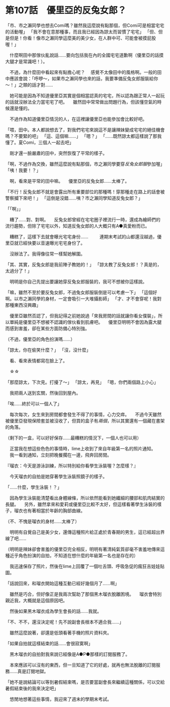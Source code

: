 # 第107話　優里亞的反兔女郎？

「市、市之瀨同學也想去Comi嗎？雖然我這麼說有點那個，但Comi可是相當宅宅的活動喔」
「我不會在意那種事，而且我已經因為諒太而習慣了宅宅」
「但、但是但是！你看！像市之瀨同學這麼美的美少女，在人群中可、可能會被摸屁股喔！」

　什麼啊田中那傢伙亂說話......要向包括我在內的全國宅宅道歉啊（優里亞的話摸大腿才是常識吧！）。

　不過，為什麼田中看起來有點擔心呢？
　感覺不太像田中的風格啊。一般的田中應該會說：「呼咿～，如果市之瀨同學也來的話，我要準備反兔女郎服裝給你～！」之類的話才對......

　她可能是因為不知道優里亞其實是個相當認真的宅宅，所以認為跟正常人一起玩的話就沒辦法全力當宅宅了吧。
　雖然田中常常做出問題行為，但該懂空氣的時候還是懂的。

　不過作為知道優里亞情況的人，在這裡讓優里亞也能參加會比較好吧。

「喂，田中。本人都說想去了，對我們宅宅來說這不是讓辣妹變成宅宅的絕佳機會嗎？不要緊的吧」
「這、這個嘛......」
「嗯？」
「......既然諒太都這樣說了那我懂了。夏Comi，三個人一起去吧」

　剛才還一臉嚴肅的田中，突然恢復了平常的樣子。

「啊，不過作為交換，雖然這麼說有點那個，市之瀨同學要穿*反兔女郎服*參加喔」
「咦！我要！？」

　啊，看來是平常的田中嘛。
　優里亞的反兔女郎......太棒了。

「不行！反兔女郎不就是會露出所有重要部位的那種嗎！穿那種走在路上的話會被警察攔下來吧！」
「這倒是沒錯......咦？市之瀨同學知道反兔女郎？」

「「啊」」

　糟了......對、對啊。
　反兔女郎曾經在宅宅圈子裡流行一時，還成為繪師們的流行趨勢，但除了宅宅以外，知道反兔女郎的人大概只有A●真愛粉而已。

　糟糕了，這樣下去就會曝光宅宅身份......
　
　連期末考試的山都還沒越過，優里亞就已經快要以音速曝光宅宅身份了。

　沒辦法了。我得像往常一樣幫她解圍。

「其、其實，反兔女郎是我前陣子教她的！」
「諒太教了反兔女郎！？真是的，太過分了！」

　明明是你自己先提出要讓她穿反兔女郎服裝的，我可不想被你這樣說。

「嘛，雖然不至於要反兔女郎，不過兔女郎服裝倒是可以考慮一下」
「這個好啊。以市之瀨同學的身材，一定會吸引一大堆攝影師」
「才、才不會穿呢！我對那種東西沒興趣」

　優里亞雖然否認了，但我記得之前她說過「來我房間的話就讓你看女僕裝」，所以單純是優里亞不想被不認識的傢伙看到肌膚吧。
　優里亞明明不會因為露大腿而感到害羞，卻在某些方面防備心特別強。

（不過，優里亞的角色扮演嗎......）

「諒太，你在偷笑什麼？」
「沒，沒什麼」

　看、看來表情都寫在臉上了。

　☆☆

「那麼諒太，下次見。打擾了～」
「諒太，再見」
「嗯，你們兩個路上小心」

　我把兩人送到玄關，然後回到屋內。

「唉......終於可以一個人了」

　每次每次，女生來到房間都會發生不得了的事情，心力交瘁。
　不過今天雖然被優里亞發現保險套並被沒收了，但買的盒子有*兩個*，所以其實還有一個藏在書架的角落。

（剩下的一盒，可以好好保存......最糟糕的情況下，一個人也可以用）

　正當我在想這些色色的事情時，lime上收到了來自年級第一名的照片通知。
　我一看到通知，立刻把晚餐擱在一邊，飛奔回房間。

『瑠衣：今天是游泳訓練，所以特別給你看學生泳裝喔？怎麼樣？』

　今天瑠衣的自拍是她穿著學生泳裝照鏡子的樣子。

「......什麼，學生泳裝！？」

　因為學生泳裝能清楚看出身體線條，所以依然能看到她纖細的腰部和肌肉結實的長腿。
　另外，雖然拿來和愛莉或優里亞比較不太好，但這樣看著學生泳裝的樣子，瑠衣也有著相當於年齡的胸部曲線。

（不、不愧是瑠衣的身材......太棒了）

　明明有自覺自己是美少女，還傳這種照片給正處於青春期的男生，這已經超出界線了吧......

（明明是辣妹卻會害羞的優里亞完全相反，明明有著清純氣質卻毫不害羞地傳來這種近乎角色扮演的自拍，不知道在想什麼的年級第一名也是存在的）

　我迅速保存了照片，然後在lime上回覆了一個吐舌頭、呼吸急促的瘋狂吉娃娃貼圖。

「話說回來，和瑠衣開始這種互動已經好幾個月了......啊」

　雖然是巧合，但好像正是我兩次幫助了那個黑木瑠衣脫離困境。
　瑠衣會特別親近我，大概就是這個原因吧。

　然後如果黑木瑠衣成為學生會長的話......我就。

「不、不不，還沒決定呢！先不說副會長根本不適合我......」

　雖然這麼說著，卻還是低頭看著手機的照片資料夾。

「如果自拍就這樣結束的話......會很寂寞啊」

　黑木瑠衣的自拍對我來說已經像是A●P●那樣的訂閱服務了。

　本來應該可以沒有的東西，但一旦知道了它的好處，就再也無法脫離的訂閱服務......真是訂閱地獄。

「她不是說結論可以等到暑假結束嗎，是否要當副會長來繼續這種關係，可以交給暑假結束後的我來決定吧」

　悠閒地想著這些事情，我迎來了週末的學期末考試。
